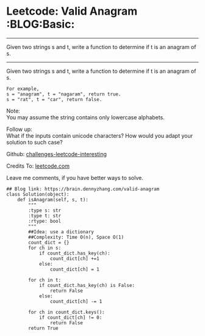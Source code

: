 # Leetcode: Valid Anagram     :BLOG:Basic:


---

Given two strings s and t, write a function to determine if t is an anagram of s.  

---

Given two strings s and t, write a function to determine if t is an anagram of s.  

    For example,
    s = "anagram", t = "nagaram", return true.
    s = "rat", t = "car", return false.

Note:  
You may assume the string contains only lowercase alphabets.  

Follow up:  
What if the inputs contain unicode characters? How would you adapt your solution to such case?  

Github: [challenges-leetcode-interesting](https://github.com/DennyZhang/challenges-leetcode-interesting/tree/master/valid-anagram)  

Credits To: [leetcode.com](https://leetcode.com/problems/valid-anagram/description/)  

Leave me comments, if you have better ways to solve.  

    ## Blog link: https://brain.dennyzhang.com/valid-anagram
    class Solution(object):
        def isAnagram(self, s, t):
            """
            :type s: str
            :type t: str
            :rtype: bool
            """
            ##Idea: use a dictionary
            ##Complexity: Time O(n), Space O(1)
            count_dict = {}
            for ch in s:
                if count_dict.has_key(ch):
                    count_dict[ch] +=1
                else:
                    count_dict[ch] = 1
    
            for ch in t:
                if count_dict.has_key(ch) is False:
                    return False
                else:
                    count_dict[ch] -= 1
    
            for ch in count_dict.keys():
                if count_dict[ch] != 0:
                    return False
            return True